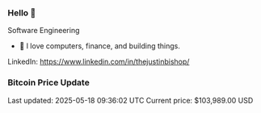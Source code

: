 ### Hello 🤙  

Software Engineering

- 🔭 I love computers, finance, and building things.
  
LinkedIn: https://www.linkedin.com/in/thejustinbishop/  






















































































































































































































































### Bitcoin Price Update
Last updated: 2025-05-18 09:36:02 UTC
Current price: $103,989.00 USD
